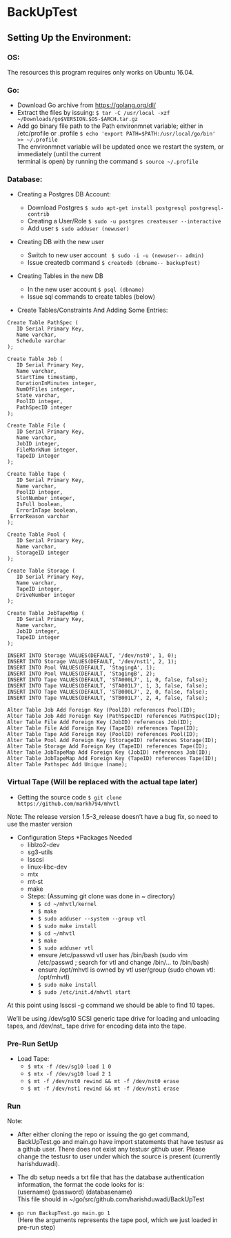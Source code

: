 # BackUpTest

## Setting Up the Environment: 

### OS:
The resources this program requires only works on Ubuntu 16.04.

### Go:
* Download Go archive from https://golang.org/dl/
* Extract the files by issuing:
``` $ tar -C /usr/local -xzf ~/Downloads/go$VERSION.$OS-$ARCH.tar.gz ```
* Add go binary file path to the Path environmnet variable; either in /etc/profile or .profile
``` $ echo 'export PATH=$PATH:/usr/local/go/bin' >> ~/.profile ``` <br />
The environmnet variable will be updated once we restart the system, or immediately (until the current <br />
terminal is open) by running the command
``` $ source ~/.profile ```

### Database:
* Creating a Postgres DB Account:
  * Download Postgres
  ``` $ sudo apt-get install postgresql postgresql-contrib ```
  * Creating a User/Role
  ``` $ sudo -u postgres createuser --interactive ```
  * Add user
  ``` $ sudo adduser (newuser) ```
* Creating DB with the new user
  * Switch to new user account
   ``` $ sudo -i -u (newuser-- admin)```
  * Issue createdb command
  ```$ createdb (dbname-- backupTest)```
* Creating Tables in the new DB
  * In the new user account
  ```$ psql (dbname) ```
  * Issue sql commands to create tables (below)

* Create Tables/Constraints And Adding Some Entries:
 ```
Create Table PathSpec (
	ID Serial Primary Key,
	Name varchar,
	Schedule varchar
);

Create Table Job (
	ID Serial Primary Key,
	Name varchar,
	StartTime timestamp,
	DurationInMinutes integer,
	NumOfFiles integer,
	State varchar,
	PoolID integer,
	PathSpecID integer
);

Create Table File (
	ID Serial Primary Key,
	Name varchar,
	JobID integer,
	FileMarkNum integer,
	TapeID integer
);

Create Table Tape (
	ID Serial Primary Key,
	Name varchar,
	PoolID integer,
	SlotNumber integer,
	IsFull boolean,
	ErrorInTape boolean,
  ErrorReason varchar
);

Create Table Pool (
	ID Serial Primary Key,
	Name varchar,
	StorageID integer
);

Create Table Storage (
	ID Serial Primary Key,
	Name varchar,
	TapeID integer,
	DriveNumber integer
);

Create Table JobTapeMap (
	ID Serial Primary Key,
	Name varchar,
	JobID integer,
	TapeID integer
);

INSERT INTO Storage VALUES(DEFAULT, '/dev/nst0', 1, 0);
INSERT INTO Storage VALUES(DEFAULT, '/dev/nst1', 2, 1);
INSERT INTO Pool VALUES(DEFAULT, 'StagingA', 1);
INSERT INTO Pool VALUES(DEFAULT, 'StagingB', 2);
INSERT INTO Tape VALUES(DEFAULT, 'STA000L7', 1, 0, false, false);
INSERT INTO Tape VALUES(DEFAULT, 'STA001L7', 1, 3, false, false);
INSERT INTO Tape VALUES(DEFAULT, 'STB000L7', 2, 0, false, false);
INSERT INTO Tape VALUES(DEFAULT, 'STB001L7', 2, 4, false, false);

Alter Table Job Add Foreign Key (PoolID) references Pool(ID);
Alter Table Job Add Foreign Key (PathSpecID) references PathSpec(ID);
Alter Table File Add Foreign Key (JobID) references Job(ID);
Alter Table File Add Foreign Key (TapeID) references Tape(ID);
Alter Table Tape Add Foreign Key (PoolID) references Pool(ID);
Alter Table Pool Add Foreign Key (StorageID) references Storage(ID);
Alter Table Storage Add Foreign Key (TapeID) references Tape(ID);
Alter Table JobTapeMap Add Foreign Key (JobID) references Job(ID);
Alter Table JobTapeMap Add Foreign Key (TapeID) references Tape(ID);
Alter Table Pathspec Add Unique (name);
```

### Virtual Tape (Will be replaced with the actual tape later)
* Getting the source code
``` $ git clone https://github.com/markh794/mhvtl ```

Note: The release version 1.5-3_release doesn’t have a bug fix, so need to use the master version
* Configuration Steps
  *Packages Needed
    * liblzo2-dev
    * sg3-utils
    * lsscsi
    * linux-libc-dev
    * mtx
    * mt-st
    * make
  * Steps: (Assuming git clone was done in ~ directory)
    * ``` $ cd ~/mhvtl/kernel ```
    * ``` $ make ```
    * ``` $ sudo adduser --system --group vtl ```
    * ``` $ sudo make install ```
    * ``` $ cd ~/mhvtl ```
    * ``` $ make ```
    * ``` $ sudo adduser vtl ```
    * ensure /etc/passwd vtl user has /bin/bash (sudo vim /etc/passwd ; search for vtl and change /bin/... to /bin/bash)
    * ensure /opt/mhvtl is owned by vtl user/group (sudo chown vtl: /opt/mhvtl)
    * ``` $ sudo make install ```
    * ``` $ sudo /etc/init.d/mhvtl start ``` 
    
At this point using lsscsi -g command we should be able to find 10 tapes. <br />


We’ll be using /dev/sg10 SCSI generic tape drive for loading and unloading tapes, and /dev/nst_ tape drive for encoding data into the tape. 

### Pre-Run SetUp
* Load Tape:
  * ``` $ mtx -f /dev/sg10 load 1 0 ```
  * ```$ mtx -f /dev/sg10 load 2 1 ```
  * ```$ mt -f /dev/nst0 rewind && mt -f /dev/nst0 erase ```
  * ```$ mt -f /dev/nst1 rewind && mt -f /dev/nst1 erase ```

### Run 

Note:
  * After either cloning the repo or issuing the go get command, BackUpTest.go and main.go have import statements that have testusr as a github user. There does not exist any testusr github user. Please change the testusr to user under which the source is present (currently harishduwadi).
  * The db setup needs a txt file that has the database authentication information, the format the code looks for is: <br />
  	(username) (password) (databasename) <br />
    This file should in ~/go/src/github.com/harishduwadi/BackUpTest

  * ``` go run BackupTest.go main.go 1 ``` <br />
(Here the arguments represents the tape pool, which we just loaded in pre-run step)

